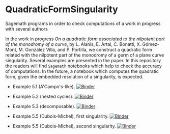 # QuadraticFormSingularity
Sagemath programs in order to check  computations of a work in progress with several authors

In the work in progress *On a quadratic form associated to the nilpotent part of the monodromy of a curve*, by L. Alanis, E. Artal, C. Bonatti, X. Gómez-Mont, M. González Villa, and P. Portilla, we construct a quadratic form related with the nilpotent part of the monodromy of a germ of a plane curve singularity. Several examples are presented in the paper. In this repository the readers will find `Sagemath` notebooks which help to check the accuracy of computations. In the future, a notebook which computes the quadratic form, given the embedded resolution of a singularity, is expected.

- Example 5.1 (A'Campo's-like). [![Binder](https://mybinder.org/badge_logo.svg)](https://mybinder.org/v2/gh/enriqueartal/QuadraticFormSingularity/main?filepath=Ejemplo5.1.v3.ipynb)

- Example 5.2 (nested cycles). [![Binder](https://mybinder.org/badge_logo.svg)](https://mybinder.org/v2/gh/enriqueartal/QuadraticFormSingularity/main?filepath=Ejemplo5.2.v3.ipynb)

- Example 5.3 (decomposable). [![Binder](https://mybinder.org/badge_logo.svg)](https://mybinder.org/v2/gh/enriqueartal/QuadraticFormSingularity/main?filepath=Ejemplo5.3.v3.ipynb)

- Example 5.5 (Dubois-Michel), first singularity. [![Binder](https://mybinder.org/badge_logo.svg)](https://mybinder.org/v2/gh/enriqueartal/QuadraticFormSingularity/main?filepath=Ejemplo5.5a.v3.ipynb)

- Example 5.5 (Dubois-Michel), second singularity. [![Binder](https://mybinder.org/badge_logo.svg)](https://mybinder.org/v2/gh/enriqueartal/QuadraticFormSingularity/main?filepath=Ejemplo5.5b.v3.ipynb)


